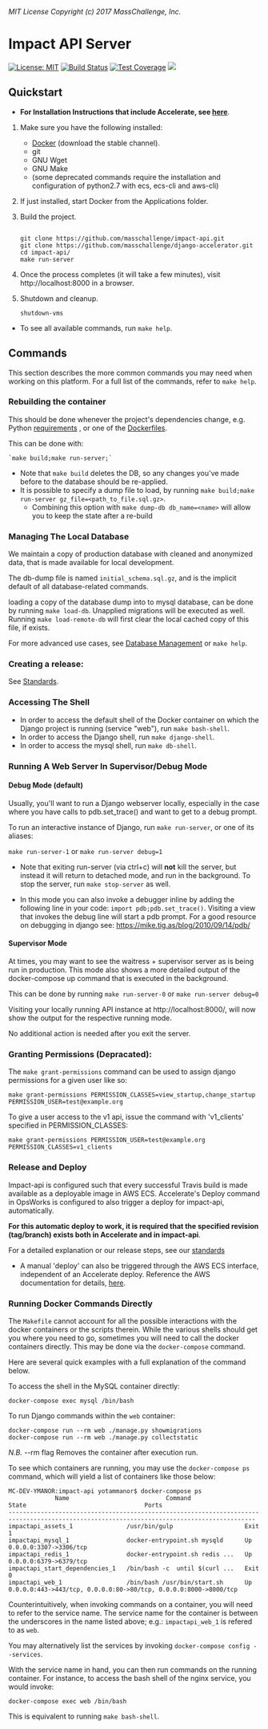 _MIT License_
_Copyright (c) 2017 MassChallenge, Inc._

# Impact API Server


 [![License: MIT](https://img.shields.io/badge/License-MIT-yellow.svg)](https://opensource.org/licenses/MIT)
[![Build Status](https://travis-ci.org/masschallenge/impact-api.svg?branch=development)](https://travis-ci.org/masschallenge/impact-api)
[![Test Coverage](https://api.codeclimate.com/v1/badges/919b52c7bf78bfc67bb6/test_coverage)](https://codeclimate.com/github/masschallenge/impact-api/test_coverage)
<a href="https://codeclimate.com/github/masschallenge/impact-api/maintainability">
  <img src="https://api.codeclimate.com/v1/badges/919b52c7bf78bfc67bb6/maintainability" />
</a>
 

## Quickstart

* **For Installation Instructions that include Accelerate, see [here](
https://github.com/masschallenge/standards/blob/AC-5050/setup_development_environment.md)**.


1. Make sure you have the following installed:
   - [Docker](https://docs.docker.com/docker-for-mac/) (download the stable channel).
   - git
   - GNU Wget
   - GNU Make
   - (some deprecated commands require the installation and configuration of
   python2.7 with ecs, ecs-cli and aws-cli)
2. If just installed, start Docker from the Applications folder.
3. Build the project.

    ```
    
    git clone https://github.com/masschallenge/impact-api.git
    git clone https://github.com/masschallenge/django-accelerator.git
    cd impact-api/
    make run-server
    ```

4. Once the process completes (it will take a few minutes), visit
http://localhost:8000 in a browser.

5. Shutdown and cleanup.

    ```
    shutdown-vms
    ```
    
* To see all available commands, run `make help`.

## Commands

This section describes the more common commands you may
need when working on this platform. For a full list of the
commands, refer to `make help`.

### Rebuilding the container

This should be done whenever the project's dependencies
change, e.g. Python [requirements](
https://github.com/masschallenge/impact-api/tree/development/web/impact/requirements)
, or one of the [Dockerfiles](
https://github.com/masschallenge/impact-api/blob/development/web/Dockerfile).

This can be done with:

    `make build;make run-server;`
    
* Note that `make build` deletes the DB, so any 
changes you've made before to the database should be re-applied.
* It is possible to specify a dump file to load, by running
`make build;make run-server gz_file=<path_to_file.sql.gz>`.
  * Combining this option with `make dump-db db_name=<name>` will
  allow you to keep the state after a re-build

### Managing The Local Database

We maintain a copy of production database with cleaned and 
anonymized data, that is made available for local development. 

The db-dump file is named `initial_schema.sql.gz`, and is 
the implicit default of all database-related commands.

loading a copy of the database dump into to mysql database, 
can be done by running `make load-db`. Unapplied migrations will
be executed as well. Running `make load-remote-db` will 
first clear the local cached copy of this file, if exists.

For more advanced use cases, see [Database Management](https://github.com/masschallenge/standards/blob/master/database_management.md) or `make help`.

### Creating a release:

See [Standards](
https://github.com/masschallenge/standards/blob/master/create_new_release.md).

### Accessing The Shell
* In order to access the default shell of the Docker container
on which the Django project is running (service "web"), run `make bash-shell`.
* In order to access the Django shell, run `make django-shell`.
* In order to access the mysql shell, run `make db-shell`.


### Running A Web Server In Supervisor/Debug Mode


#### Debug Mode (default)

Usually, you'll want to run a Django webserver locally,
especially in the case where you have calls to pdb.set_trace()
and want to get to a debug prompt.

To run an interactive instance of Django, run 
`make run-server`, or one of its aliases:

`make run-server-1`
or
`make run-server debug=1`

* Note that exiting run-server (via ctrl+c) will **not** kill
the server, but instead it will return to detached mode, and
run in the background.
To stop the server, run `make stop-server` as well.

* In this mode you can also invoke a debugger inline
by adding the following line in your code: 
`import pdb;pdb.set_trace()`. Visiting a view 
that invokes the debug line will start a pdb prompt.
For a good resource on debugging in django see:
https://mike.tig.as/blog/2010/09/14/pdb/


#### Supervisor Mode
At times, you may want to see the waitress + supervisor
server as is being run in production. This mode also shows
a more detailed output of the docker-compose up command 
that is executed in the background.

This can be done by running
`make run-server-0`
or
`make run-server debug=0`

Visiting your locally running API instance at
http://localhost:8000/, will now show the output
for the respective running mode.

No additional action is needed after you exit the server.

### Granting Permissions (Depracated):

The `make grant-permissions` command can be used to assign django
permissions for a given user like so:

`make grant-permissions PERMISSION_CLASSES=view_startup,change_startup PERMISSION_USER=test@example.org`

To give a user access to the v1 api, issue the command with
'v1_clients' specified in PERMISSION_CLASSES:

`make grant-permissions PERMISSION_USER=test@example.org PERMISSION_CLASSES=v1_clients`

### Release and Deploy

Impact-api is configured such that every successful Travis build
is made available as a deployable image in AWS ECS. Accelerate's
Deploy command in OpsWorks is configured to also trigger a deploy
for impact-api, automatically. 

**For this automatic deploy to work, it is required that the 
specified revision (tag/branch) exists both in Accelerate and 
in impact-api**.

For a detailed explanation or our release steps, see our [standards](
https://github.com/masschallenge/standards/blob/master/create_new_release.md)

* A manual 'deploy' can also be triggered through the AWS ECS
interface, independent of an Accelerate deploy. Reference 
the AWS documentation for details, [here](
http://docs.aws.amazon.com/AmazonECS/latest/developerguide/ecs_run_task.html).


### Running Docker Commands Directly

The `Makefile` cannot account for all the possible interactions with
the docker containers or the scripts therein. While the various shells
should get you where you need to go, sometimes you will need to call
the docker containers directly. This may be done via the
`docker-compose` command.

Here are several quick examples with a full explanation of the command
below.

To access the shell in the MySQL container directly:

    docker-compose exec mysql /bin/bash

To run Django commands within the `web` container:

    docker-compose run --rm web ./manage.py showmigrations
    docker-compose run --rm web ./manage.py collectstatic

_N.B._ --rm flag Removes the container after execution run.

To see which containers are running, you may use the `docker-compose ps`
command, which will yield a list of containers like those below:
```
MC-DEV-YMANOR:impact-api yotammanor$ docker-compose ps
             Name                           Command               State                                 Ports                              
-------------------------------------------------------------------------------------------------------------------------------------------
impactapi_assets_1               /usr/bin/gulp                    Exit 1                                                                   
impactapi_mysql_1                docker-entrypoint.sh mysqld      Up       0.0.0.0:3307->3306/tcp                                          
impactapi_redis_1                docker-entrypoint.sh redis ...   Up       0.0.0.0:6379->6379/tcp                                          
impactapi_start_dependencies_1   /bin/bash -c  until $(curl ...   Exit 0                                                                   
impactapi_web_1                  /bin/bash /usr/bin/start.sh      Up       0.0.0.0:443->443/tcp, 0.0.0.0:80->80/tcp, 0.0.0.0:8000->8000/tcp
```

Counterintuitively, when invoking commands on a container, you will
need to refer to the service name. The service name for the container is 
between the underscores in the name listed above; e.g.: `impactapi_web_1` 
is refered to as `web`.

You may alternatively list the services by invoking `docker-compose
config --services`.

With the service name in hand, you can then run commands on the running
container. For instance, to access the bash shell of the nginx service,
you would invoke:

    docker-compose exec web /bin/bash

This is equivalent to running `make bash-shell`.
